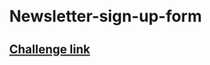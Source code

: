 # Newsletter-sign-up-form
## [Challenge link](https://www.frontendmentor.io/challenges/newsletter-signup-form-with-success-message-3FC1AZbNrv)

